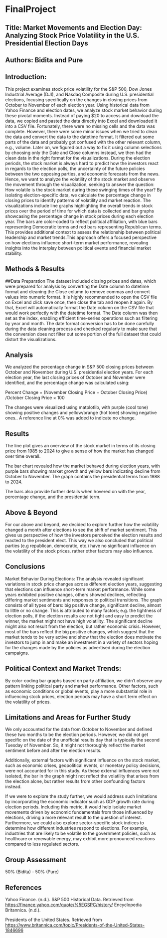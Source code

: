 # FinalProject
## Title: Market Movements and Election Day: Analyzing Stock Price Volatility in the U.S. Presidential Election Days
## Authors: Bidita and Pure


## Introduction:
This project examines stock price volatility for the S&P 500, Dow Jones Industrial Average (DJI), and Nasdaq Composite during U.S. presidential elections, focusing specifically on the changes in closing prices from October to November of each election year. Using historical data from Yahoo Finance and election dates, we analyze stock market behavior during these pivotal moments. Instead of paying $20 to access and download the data, we copied and pasted the data directly into Excel and downloaded it into a CSV file. Fortunately, there were no missing cells and the data was complete. However, there were some minor issues when we tried to clean the data and convert the data to the datetime format. It filtered out some parts of the data and probably got confused with the other relevant column, e.g., volume. Later on, we figured out a way to fix it using column selections by choosing only the Date and Close columns instead, we then had the clean data in the right format for the visualizations.
During the election periods, the stock market is always hard to predict how the investors react in regards to the election polls, the uncertainty of the future policies between the two opposing parties, and economic forecasts from the news. Hence, we want to analyze the volatility of the stock market and observe the movement through the visualization, seeking to answer the question: How volatile is the stock market during these swinging times of the year? By isolating election-specific data, we calculate the percentage change in closing prices to identify patterns of volatility and market reaction. The visualizations include line graphs highlighting the overall trends in stock prices over the period of time for which data is collected and bar graphs showcasing the percentage change in stock prices during each election year. The bars are color-coded to reflect political affiliation, with blue bars representing Democratic terms and red bars representing Republican terms. This provides additional context to assess the relationship between political leadership and market trends.This approach offers a focused perspective on how elections influence short-term market performance, revealing insights into the interplay between political events and financial market stability.

## Methods & Results
##Data Preparation
The dataset included closing prices and dates, which were prepared for analysis by converting the Date column to datetime format and cleaning the Close column to remove commas and convert values into numeric format. It is highly recommended to open the CSV file on Excel and click save once, then close the tab and reopen it again. By that, Excel will automatically format the Date column on the CSV file that would work perfectly with the datetime format. The Date column was then set as the index, enabling efficient time-series operations such as filtering by year and month. The date format conversion has to be done carefully during the data cleaning process and checked regularly to make sure that the conversion does not filter out some portion of the full dataset that could distort the visualizations.

## Analysis
We analyzed the percentage change in S&P 500 closing prices between October and November during U.S. presidential election years. For each election year, the last closing prices of October and November were identified, and the percentage change was calculated using:

Percent Change = (November Closing Price − October Closing Price) /October Closing Price × 100

The changes were visualized using matplotlib, with purple (cool tone) showing positive changes and yellow/orange (hot tone) showing negative ones.. A reference line at 0% was added to indicate no change.

## Results
The line plot gives an overview of the stock market in terms of its closing price from 1985 to 2024 to give a sense of how the market has changed over time overall.


The bar chart revealed how the market behaved during election years, with purple bars showing market growth and yellow bars indicating decline from October to November. The graph contains the presidential terms from 1988 to 2024. 


The bars also provide further details when hovered on with the year, percentage change, and the presidential term.


## Above & Beyond
For our above and beyond, we decided to explore further how the volatility changed a month after elections to see the shift of market sentiment. This gives us perspective of how the investors perceived the election results and reacted to the president elect. This way we also concluded that political parties (e.g republican, democratic, etc.) have no significant influence on the volatility of the stock prices. rather other factors may also influence. 

## Conclusions 
Market Behavior During Elections:
The analysis revealed significant variations in stock price changes across different election years, suggesting that elections can influence short-term market performance.
While some years exhibited positive changes, others showed declines, reflecting differing market sentiments and responses to political transitions. The graph consists of all types of bars: big positive change, significant decline, almost to little or no change. This is attributed to many factors; e.g. the tightness of election polls, if the election results are not tight and easy to predict the winner, the market might not have high volatility. The significant decline might also not result from the election, but rather economic crisis. However, most of the bars reflect the big positive changes, which suggest that the market tends to be very active and show that the election does motivate the investors to jump in and make an investment in a variety of sectors hoping for the changes made by the policies as advertised during the election campaigns.

## Political Context and Market Trends:
By color-coding bar graphs based on party affiliation, we didn’t observe any pattern linking political party and market performance. Other factors, such as economic conditions or global events, play a more substantial role in influencing stock prices, election periods may have a short term effect on the volatility of prices. 

## Limitations and Areas for Further Study
We only accounted for the data from October to November and defined these two months to be the election periods. However, we did not get specific on the date of the unofficial results day that is typically the second Tuesday of November. So, it might not thoroughly reflect the market sentiment before and after the election results. 

Additionally, external factors with significant influence on the stock market, such as economic crises, geopolitical events, or monetary policy decisions, were not accounted for in this study. As these external influences were not isolated, the bar in the graph might not reflect the volatility that arises from the election alone,  but rather results from other confounding factors instead.

If we were to explore the study further, we would address such limitations by incorporating the economic indicator such as GDP growth rate during election periods. Including this metric, it would help isolate market movements driven by economic fundamentals from those influenced by elections, driving a more relevant result to the question of interest. Furthermore, we could also explore sector-specific stock indices to determine how different industries respond to elections. For example, industries that are likely to be volatile to the government policies, such as healthcare or renewable energy, may exhibit more pronounced reactions compared to less regulated sectors.	

## Group Assessment 
50% (Bidita) - 50% (Pure)

## References
Yahoo Finance. (n.d.). S&P 500 Historical Data. Retrieved from https://finance.yahoo.com/quote/%5EGSPC/history/ Encyclopedia Britannica. (n.d.). 

Presidents of the United States. Retrieved from https://www.britannica.com/topic/Presidents-of-the-United-States-1846696
